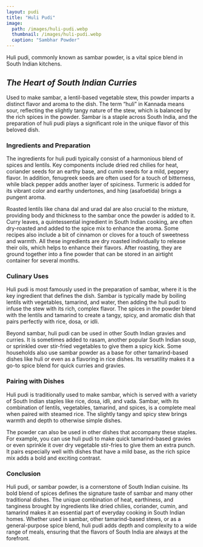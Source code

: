 ```yaml
---
layout: pudi
title: "Huli Pudi"
image:
  path: /images/huli-pudi.webp
  thumbnail: /images/huli-pudi.webp
  caption: "Sambhar Powder"
---
```


Huli pudi, commonly known as sambar powder, is a vital spice blend in South Indian kitchens.

## _The Heart of South Indian Curries_

Used to make sambar, a lentil-based vegetable stew, this powder imparts a distinct flavor and aroma to the dish. The term “huli” in Kannada means sour, reflecting the slightly tangy nature of the stew, which is balanced by the rich spices in the powder. Sambar is a staple across South India, and the preparation of huli pudi plays a significant role in the unique flavor of this beloved dish.

### Ingredients and Preparation

The ingredients for huli pudi typically consist of a harmonious blend of spices and lentils. Key components include dried red chilies for heat, coriander seeds for an earthy base, and cumin seeds for a mild, peppery flavor. In addition, fenugreek seeds are often used for a touch of bitterness, while black pepper adds another layer of spiciness. Turmeric is added for its vibrant color and earthy undertones, and hing (asafoetida) brings a pungent aroma.

Roasted lentils like chana dal and urad dal are also crucial to the mixture, providing body and thickness to the sambar once the powder is added to it. Curry leaves, a quintessential ingredient in South Indian cooking, are often dry-roasted and added to the spice mix to enhance the aroma. Some recipes also include a bit of cinnamon or cloves for a touch of sweetness and warmth. All these ingredients are dry roasted individually to release their oils, which helps to enhance their flavors. After roasting, they are ground together into a fine powder that can be stored in an airtight container for several months.

### Culinary Uses

Huli pudi is most famously used in the preparation of sambar, where it is the key ingredient that defines the dish. Sambar is typically made by boiling lentils with vegetables, tamarind, and water, then adding the huli pudi to infuse the stew with its rich, complex flavor. The spices in the powder blend with the lentils and tamarind to create a tangy, spicy, and aromatic dish that pairs perfectly with rice, dosa, or idli.

Beyond sambar, huli pudi can be used in other South Indian gravies and curries. It is sometimes added to rasam, another popular South Indian soup, or sprinkled over stir-fried vegetables to give them a spicy kick. Some households also use sambar powder as a base for other tamarind-based dishes like huli or even as a flavoring in rice dishes. Its versatility makes it a go-to spice blend for quick curries and gravies.

### Pairing with Dishes

Huli pudi is traditionally used to make sambar, which is served with a variety of South Indian staples like rice, dosa, idli, and vada. Sambar, with its combination of lentils, vegetables, tamarind, and spices, is a complete meal when paired with steamed rice. The slightly tangy and spicy stew brings warmth and depth to otherwise simple dishes.

The powder can also be used in other dishes that accompany these staples. For example, you can use huli pudi to make quick tamarind-based gravies or even sprinkle it over dry vegetable stir-fries to give them an extra punch. It pairs especially well with dishes that have a mild base, as the rich spice mix adds a bold and exciting contrast.

### Conclusion

Huli pudi, or sambar powder, is a cornerstone of South Indian cuisine. Its bold blend of spices defines the signature taste of sambar and many other traditional dishes. The unique combination of heat, earthiness, and tanginess brought by ingredients like dried chilies, coriander, cumin, and tamarind makes it an essential part of everyday cooking in South Indian homes. Whether used in sambar, other tamarind-based stews, or as a general-purpose spice blend, huli pudi adds depth and complexity to a wide range of meals, ensuring that the flavors of South India are always at the forefront.
